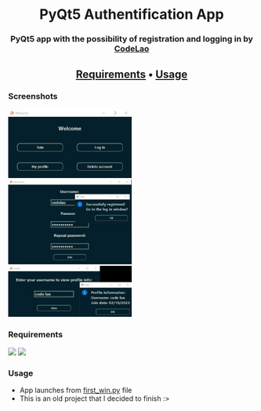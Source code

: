 <h1 align="center">PyQt5 Authentification App</h1>


<h3 align="center">
  PyQt5 app with the possibility of registration and logging in by <a href="https://github.com/codelao">CodeLao</a>
</h3>

<h2 align="center">
  <a href=#requirements>Requirements</a> •
  <a href=#usage>Usage</a>
 </h2>


### Screenshots
<p>
  <img src="./example_pic.jpg" width="50%">
  <img src="./registration_pic.jpg" width="50%">
  <img src="./profile_pic.jpg" width="50%">
</p>


### Requirements

<p>
  <img src="https://img.shields.io/badge/Python-3-blue">
  <img src="https://img.shields.io/badge/PyQt5-red">
</p>


### Usage

- App launches from [first_win.py]() file
- This is an old project that I decided to finish :>
